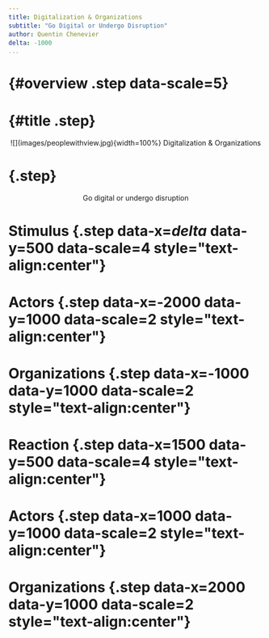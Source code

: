 ```yaml
---
title: Digitalization & Organizations
subtitle: "Go Digital or Undergo Disruption"
author: Quentin Chenevier
delta: -1000
...
```


# {#overview .step data-scale=5}

# {#title .step}

<div style="text-align:center">
![](images/peoplewithview.jpg){width=100%}
Digitalization & Organizations
</div>

# {.step}

<div style="text-align:center">
Go digital or undergo disruption
</div>

# Stimulus {.step data-x=$delta$ data-y=500 data-scale=4 style="text-align:center"}

# Actors {.step data-x=-2000 data-y=1000 data-scale=2 style="text-align:center"}

# Organizations {.step data-x=-1000 data-y=1000 data-scale=2 style="text-align:center"}

# Reaction {.step data-x=1500 data-y=500 data-scale=4 style="text-align:center"}

# Actors {.step data-x=1000 data-y=1000 data-scale=2 style="text-align:center"}

# Organizations {.step data-x=2000 data-y=1000 data-scale=2 style="text-align:center"}
